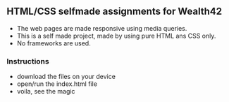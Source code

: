 ## HTML/CSS selfmade assignments for Wealth42
* The web pages are made responsive using media queries.
* This is a self made project, made by using pure HTML ans CSS only.
* No frameworks are used.


### Instructions 
* download the files on your device
* open/run the index.html file 
* voila, see the magic
